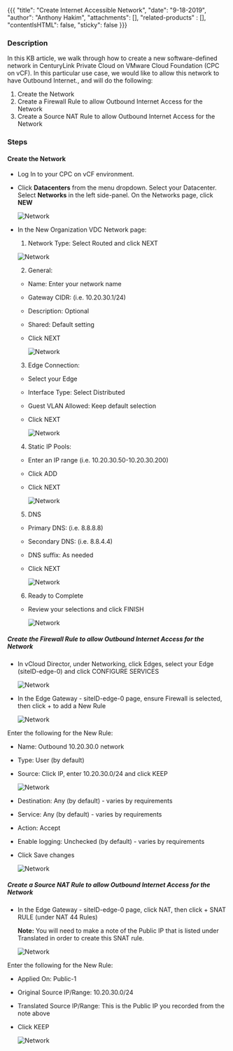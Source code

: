 {{{
  "title": "Create Internet Accessible Network",
  "date": "9-18-2019",
  "author": "Anthony Hakim",
  "attachments": [],
  "related-products" : [],
  "contentIsHTML": false,
  "sticky": false
}}}

### Description
In this KB article, we walk through how to create a new software-defined network in CenturyLink Private Cloud on VMware Cloud Foundation (CPC on vCF). In this particular use case, we would like to allow this network to have Outbound Internet., and will do the following:

1. Create the Network
2. Create a Firewall Rule to allow Outbound Internet Access for the Network
3. Create a Source NAT Rule to allow Outbound Internet Access for the Network

### Steps

#### Create the Network
* Log In to your CPC on vCF environment.

* Click __Datacenters__ from the menu dropdown. Select your Datacenter. Select __Networks__ in the left side-panel. On the Networks page, click __NEW__

  ![Network](../../images/dccf/network1.png)

* In the New Organization VDC Network page:

  1. Network Type: Select Routed and click NEXT

    ![Network](../../images/dccf/network2.png)

  2. General:
  * Name: Enter your network name
  * Gateway CIDR: (i.e. 10.20.30.1/24)
  * Description: Optional
  * Shared: Default setting
  * Click NEXT

    ![Network](../../images/dccf/network3.png)

  3. Edge Connection:
  * Select your Edge
  * Interface Type: Select Distributed
  * Guest VLAN Allowed: Keep default selection
  * Click NEXT

    ![Network](../../images/dccf/network4.png)

  4. Static IP Pools:
  * Enter an IP range (i.e. 10.20.30.50-10.20.30.200)
  * Click ADD
  * Click NEXT

    ![Network](../../images/dccf/network5.png)

  5. DNS
  * Primary DNS: (i.e. 8.8.8.8)
  * Secondary DNS: (i.e. 8.8.4.4)
  * DNS suffix: As needed
  * Click NEXT

    ![Network](../../images/dccf/network6.png)

  6. Ready to Complete
  * Review your selections and click FINISH

    ![Network](../../images/dccf/network7.png)

##### Create the Firewall Rule to allow Outbound Internet Access for the Network

* In vCloud Director, under Networking, click Edges, select your Edge (siteID-edge-0) and click CONFIGURE SERVICES

  ![Network](../../images/dccf/network8.png)

* In the Edge Gateway - siteID-edge-0 page, ensure Firewall is selected, then click + to add a New Rule

  ![Network](../../images/dccf/network9.png)

Enter the following for the New Rule:

* Name: Outbound 10.20.30.0 network
* Type: User (by default)
* Source: Click IP, enter 10.20.30.0/24 and click KEEP

  ![Network](../../images/dccf/network10.png)

* Destination: Any (by default) - varies by requirements
* Service: Any (by default) - varies by requirements
* Action: Accept
* Enable logging: Unchecked (by default) - varies by requirements
* Click Save changes

  ![Network](../../images/dccf/network11.png)


##### Create a Source NAT Rule to allow Outbound Internet Access for the Network

* In the Edge Gateway - siteID-edge-0 page, click NAT, then click + SNAT RULE (under NAT 44 Rules)

  __Note:__ You will need to make a note of the Public IP that is listed under Translated in order to create this SNAT rule.

  ![Network](../../images/dccf/network12.png)

Enter the following for the New Rule:

* Applied On: Public-1
* Original Source IP/Range: 10.20.30.0/24
* Translated Source IP/Range: This is the Public IP you recorded from the note above
* Click KEEP

  ![Network](../../images/dccf/network13.png)
